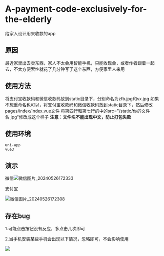 # A-payment-code-exclusively-for-the-elderly
给家人设计用来收款的app

## 原因
最近家里出去卖东西，家人不太会用智能手机，只能收现金，或者作者跟着一起去，不太方便索性就花了几分钟写了这个东西，方便家里人来用

## 使用方法
将支付宝收款码和微信收款码放到static目录下，分别命名为zfb.jpg和vx.jpg
如果不想重命名也可以，将支付宝收款码和微信收款码放到static目录下，然后修改pages/index/index.vue文件
将第四行和第七行的中的src="/static/你的文件名.jpg"修改成这个样子
**注意：文件名不能出现中文，防止打包失败**

## 使用环境
```
uni-app
vue3
```

## 演示

微信![微信图片_20240526172333](D:\核酸\A-payment-code-exclusively-for-the-elderly\README.assets\微信图片_20240526172333.jpg)

支付宝

![微信图片_20240526172308](D:\核酸\A-payment-code-exclusively-for-the-elderly\README.assets\微信图片_20240526172308.jpg)

## 存在bug

1.可能点击按钮没有反应，多点击几次即可

2.当手机安装某些手机会出现以下情况，忽略即可，不会影响使用

![](D:\核酸\A-payment-code-exclusively-for-the-elderly\README.assets\微信图片_20240526172337.jpg)
